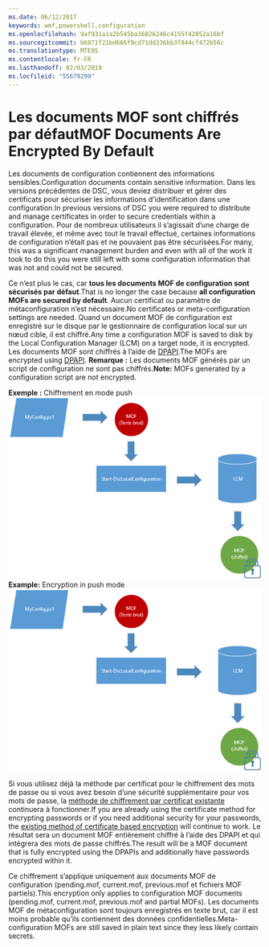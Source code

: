 ```yaml
---
ms.date: 06/12/2017
keywords: wmf,powershell,configuration
ms.openlocfilehash: 9af931a1a2b545ba36826246c4155f42052a16bf
ms.sourcegitcommit: b6871f21bd666f9cd71dd336bb3f844cf472b56c
ms.translationtype: MTE95
ms.contentlocale: fr-FR
ms.lasthandoff: 02/03/2019
ms.locfileid: "55679299"
---
```

# <a name="mof-documents-are-encrypted-by-default"></a><span data-ttu-id="043a2-102">Les documents MOF sont chiffrés par défaut</span><span class="sxs-lookup"><span data-stu-id="043a2-102">MOF Documents Are Encrypted By Default</span></span>

<span data-ttu-id="043a2-103">Les documents de configuration contiennent des informations sensibles.</span><span class="sxs-lookup"><span data-stu-id="043a2-103">Configuration documents contain sensitive information.</span></span> <span data-ttu-id="043a2-104">Dans les versions précédentes de DSC, vous deviez distribuer et gérer des certificats pour sécuriser les informations d’identification dans une configuration.</span><span class="sxs-lookup"><span data-stu-id="043a2-104">In previous versions of DSC you were required to distribute and manage certificates in order to secure credentials within a configuration.</span></span> <span data-ttu-id="043a2-105">Pour de nombreux utilisateurs il s’agissait d’une charge de travail élevée, et même avec tout le travail effectué, certaines informations de configuration n’était pas et ne pouvaient pas être sécurisées.</span><span class="sxs-lookup"><span data-stu-id="043a2-105">For many, this was a significant management burden and even with all of the work it took to do this you were still left with some configuration information that was not and could not be secured.</span></span>

<span data-ttu-id="043a2-106">Ce n’est plus le cas, car **tous les documents MOF de configuration sont sécurisés par défaut**.</span><span class="sxs-lookup"><span data-stu-id="043a2-106">That is no longer the case because **all configuration MOFs are secured by default**.</span></span> <span data-ttu-id="043a2-107">Aucun certificat ou paramètre de métaconfiguration n’est nécessaire.</span><span class="sxs-lookup"><span data-stu-id="043a2-107">No certificates or meta-configuration settings are needed.</span></span> <span data-ttu-id="043a2-108">Quand un document MOF de configuration est enregistré sur le disque par le gestionnaire de configuration local sur un nœud cible, il est chiffré.</span><span class="sxs-lookup"><span data-stu-id="043a2-108">Any time a configuration MOF is saved to disk by the Local Configuration Manager (LCM) on a target node, it is encrypted.</span></span> <span data-ttu-id="043a2-109">Les documents MOF sont chiffrés à l’aide de [DPAPI](https://msdn.microsoft.com/library/ms995355.aspx).</span><span class="sxs-lookup"><span data-stu-id="043a2-109">The MOFs are encrypted using [DPAPI](https://msdn.microsoft.com/library/ms995355.aspx).</span></span> <span data-ttu-id="043a2-110">**Remarque :** Les documents MOF générés par un script de configuration ne sont pas chiffrés.</span><span class="sxs-lookup"><span data-stu-id="043a2-110">**Note:** MOFs generated by a configuration script are not encrypted.</span></span>

<span data-ttu-id="043a2-111">**Exemple :** Chiffrement en mode push ![Chiffrement de document MOF](../images/MOF_Encryption.jpg)</span><span class="sxs-lookup"><span data-stu-id="043a2-111">**Example:** Encryption in push mode ![MOF Encryption](../images/MOF_Encryption.jpg)</span></span>

<span data-ttu-id="043a2-112">Si vous utilisez déjà la méthode par certificat pour le chiffrement des mots de passe ou si vous avez besoin d’une sécurité supplémentaire pour vos mots de passe, la [méthode de chiffrement par certificat existante](https://msdn.microsoft.com/powershell/dsc/securemof) continuera à fonctionner.</span><span class="sxs-lookup"><span data-stu-id="043a2-112">If you are already using the certificate method for encrypting passwords or if you need additional security for your passwords, the [existing method of certificate based encryption](https://msdn.microsoft.com/powershell/dsc/securemof) will continue to work.</span></span> <span data-ttu-id="043a2-113">Le résultat sera un document MOF entièrement chiffré à l’aide des DPAPI et qui intégrera des mots de passe chiffrés.</span><span class="sxs-lookup"><span data-stu-id="043a2-113">The result will be a MOF document that is fully encrypted using the DPAPIs and additionally have passwords encrypted within it.</span></span>

<span data-ttu-id="043a2-114">Ce chiffrement s’applique uniquement aux documents MOF de configuration (pending.mof, current.mof, previous.mof et fichiers MOF partiels).</span><span class="sxs-lookup"><span data-stu-id="043a2-114">This encryption only applies to configuration MOF documents (pending.mof, current.mof, previous.mof and partial MOFs).</span></span> <span data-ttu-id="043a2-115">Les documents MOF de métaconfiguration sont toujours enregistrés en texte brut, car il est moins probable qu’ils contiennent des données confidentielles.</span><span class="sxs-lookup"><span data-stu-id="043a2-115">Meta-configuration MOFs are still saved in plain text since they less likely contain secrets.</span></span>
